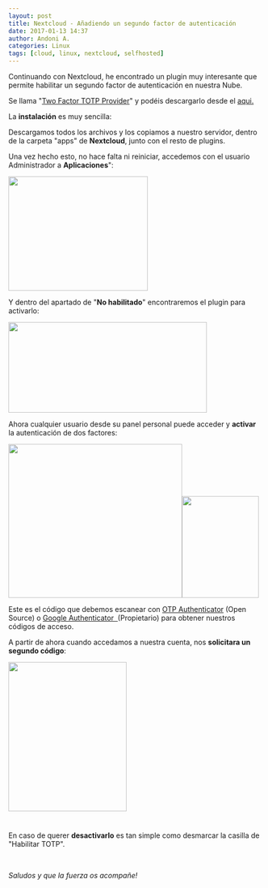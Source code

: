 ```yaml
---
layout: post
title: Nextcloud - Añadiendo un segundo factor de autenticación
date: 2017-01-13 14:37
author: Andoni A.
categories: Linux
tags: [cloud, linux, nextcloud, selfhosted]
---
```

Continuando con Nextcloud, he encontrado un plugin muy interesante que permite habilitar un segundo factor de autenticación en nuestra Nube.

Se llama "<a href="https://github.com/nextcloud/twofactor_totp">Two Factor TOTP Provider</a>" y podéis descargarlo desde el <a href="https://apps.nextcloud.com/apps/twofactor_totp/releases?platform=11#11">aqui.</a>


La <strong>instalación</strong> es muy sencilla:

Descargamos todos los archivos y los copiamos a nuestro servidor, dentro de la carpeta "apps" de <strong>Nextcloud</strong>, junto con el resto de plugins.

Una vez hecho esto, no hace falta ni reiniciar, accedemos con el usuario Administrador a <strong>Aplicaciones</strong>":

<img class="aligncenter size-full wp-image-274" src="http://blogdeandoniaf.files.wordpress.com/2016/12/seleccic3b3n_682.png" alt="" width="276" height="226" />

Y dentro del apartado de "<strong>No habilitado</strong>" encontraremos el plugin para activarlo:

<img class="aligncenter size-full wp-image-275" src="http://blogdeandoniaf.files.wordpress.com/2016/12/seleccic3b3n_683.png" alt="" width="393" height="179" />

Ahora cualquier usuario desde su panel personal puede acceder y <strong>activar</strong> la autenticación de dos factores:

<img src="http://blogdeandoniaf.files.wordpress.com/2016/12/seleccic3b3n_685.png" alt="" width="344" height="304" /><img src="http://blogdeandoniaf.files.wordpress.com/2016/12/seleccic3b3n_684.png" alt="" width="152" height="201" />


Este es el código que debemos escanear con <a href="https://github.com/0xbb/otp-authenticator">OTP Authenticator</a> (Open Source) o <a href="https://play.google.com/store/apps/details?id=com.google.android.apps.authenticator2">Google Authenticator  </a>(Propietario) para obtener nuestros códigos de acceso.

A partir de ahora cuando accedamos a nuestra cuenta, nos <strong>solicitara un segundo código</strong>:

<img class="wp-image-280 alignright" src="http://blogdeandoniaf.files.wordpress.com/2017/12/seleccic3b3n_687-e1481197991937.png" width="234" height="295" />
<h1></h1>


En caso de querer <strong>desactivarlo</strong> es tan simple como desmarcar la casilla de "Habilitar TOTP".

&nbsp;

<em>Saludos y que la fuerza os acompañe!</em>
